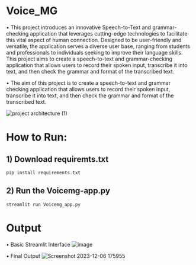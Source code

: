 # Voice_MG

• This project introduces an innovative Speech-to-Text and grammar-checking application that leverages cutting-edge technologies to facilitate this vital aspect of human connection. Designed to be user-friendly and versatile, the application serves a diverse user base, ranging from students and professionals to individuals seeking to improve their language skills. 
 This project aims to create a speech-to-text and grammar-checking application that allows users to record their spoken input, transcribe it into text, and then check the grammar and format of the transcribed text.
 
• The aim of this project is to create a speech-to-text and grammar checking application that allows users to record their spoken input, transcribe it into text, and then check the grammar and format of the transcribed text.

![project architecture (1)](https://github.com/vikrantvikaasa27/Voice_MG/assets/94424716/797c816e-1e4c-4b9c-b6e4-505597e03118)


# How to Run:

## 1) Download requiremts.txt 

```
pip install requirements.txt
```

## 2) Run the Voicemg-app.py

```
streamlit run Voicemg_app.py
```


# Output

• Basic Streamlit Interface
![image](https://github.com/vikrantvikaasa27/Voice_MG/assets/94424716/43acc828-e3f8-4d61-a1bd-c8bd2c966f98)

• Final Output
![Screenshot 2023-12-06 175955](https://github.com/vikrantvikaasa27/Voice_MG/assets/94424716/e70f2ea6-af0f-4596-a18b-3f41eeb1df6b)
